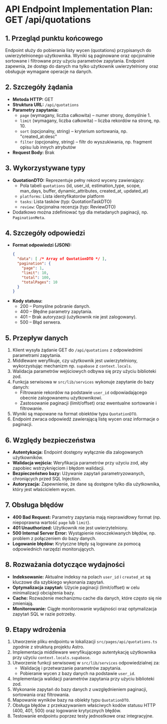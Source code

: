 # API Endpoint Implementation Plan: GET /api/quotations

## 1. Przegląd punktu końcowego
Endpoint służy do pobierania listy wycen (quotations) przypisanych do uwierzytelnionego użytkownika. Wyniki są paginowane oraz opcjonalnie sortowane i filtrowane przy użyciu parametrów zapytania. Endpoint zapewnia, że dostęp do danych ma tylko użytkownik uwierzytelniony oraz obsługuje wymagane operacje na danych.

## 2. Szczegóły żądania
- **Metoda HTTP:** GET
- **Struktura URL:** `/api/quotations`
- **Parametry zapytania:**
  - `page` (wymagany, liczba całkowita) – numer strony, domyślnie 1.
  - `limit` (wymagany, liczba całkowita) – liczba rekordów na stronę, np. 10.
  - `sort` (opcjonalny, string) – kryterium sortowania, np. "created_at:desc"
  - `filter` (opcjonalny, string) – filtr do wyszukiwania, np. fragment opisu lub innych atrybutów
- **Request Body:** Brak

## 3. Wykorzystywane typy
- **QuotationDTO:** Reprezentuje pełny rekord wyceny zawierający:
  - Pola tabeli `quotations` (id, user_id, estimation_type, scope, man_days, buffer, dynamic_attributes, created_at, updated_at)
  - `platforms`: Lista identyfikatorów platform
  - `tasks`: Lista tasków (typ: QuotationTaskDTO)
  - `review`: Opcjonalna recenzja (typ: ReviewDTO)
- Dodatkowo można zdefiniować typ dla metadanych paginacji, np. `PaginationMeta`.

## 4. Szczegóły odpowiedzi
- **Format odpowiedzi (JSON):**
  ```json
  {
    "data": [ /* Array of QuotationDTO */ ],
    "pagination": {
      "page": 1,
      "limit": 10,
      "total": 100,
      "totalPages": 10
    }
  }
  ```
- **Kody statusu:**
  - 200 – Pomyślne pobranie danych.
  - 400 – Błędne parametry zapytania.
  - 401 – Brak autoryzacji (użytkownik nie jest zalogowany).
  - 500 – Błąd serwera.

## 5. Przepływ danych
1. Klient wysyła żądanie GET do `/api/quotations` z odpowiednimi parametrami zapytania.
2. Middleware weryfikuje, czy użytkownik jest uwierzytelniony, wykorzystując mechanizm np. `supabase` z `context.locals`.
3. Walidacja parametrów wejściowych odbywa się przy użyciu biblioteki zod.
4. Funkcja serwisowa w `src/lib/services` wykonuje zapytanie do bazy danych:
   - Filtrowanie rekordów na podstawie `user_id` odpowiadającego obecnie zalogowanemu użytkownikowi.
   - Zastosowanie paginacji (limit/offset) oraz ewentualne sortowanie i filtrowanie.
5. Wyniki są mapowane na format obiektów typu `QuotationDTO`.
6. Endpoint zwraca odpowiedź zawierającą listę wycen oraz informacje o paginacji.

## 6. Względy bezpieczeństwa
- **Autentykacja:** Endpoint dostępny wyłącznie dla zalogowanych użytkowników.
- **Walidacja wejścia:** Weryfikacja parametrów przy użyciu zod, aby zapobiec wstrzyknięciom i błędom walidacji.
- **Bezpieczeństwo bazy:** Używanie zapytań parametryzowanych, chroniących przed SQL Injection.
- **Autoryzacja:** Zapewnienie, że dane są dostępne tylko dla użytkownika, który jest właścicielem wycen.

## 7. Obsługa błędów
- **400 Bad Request:** Parametry zapytania mają nieprawidłowy format (np. niepoprawna wartość `page` lub `limit`).
- **401 Unauthorized:** Użytkownik nie jest uwierzytelniony.
- **500 Internal Server Error:** Wystąpienie nieoczekiwanych błędów, np. problem z połączeniem do bazy danych.
- **Logowanie błędów:** Krytyczne błędy są logowane za pomocą odpowiednich narzędzi monitorujących.

## 8. Rozważania dotyczące wydajności
- **Indeksowanie:** Aktualne indeksy na polach `user_id` i `created_at` są kluczowe dla szybkiego wykonania zapytań.
- **Optymalizacja zapytań:** Użycie paginacji (limit/offset) w celu minimalizacji obciążenia bazy.
- **Cache:** Rozważenie mechanizmu cache dla danych, które często się nie zmieniają.
- **Monitorowanie:** Ciągłe monitorowanie wydajności oraz optymalizacja zapytań SQL w razie potrzeby.

## 9. Etapy wdrożenia
1. Utworzenie pliku endpointu w lokalizacji `src/pages/api/quotations.ts` zgodnie z strukturą projektu Astro.
2. Implementacja middleware weryfikującego autentykację użytkownika przy użyciu `context.locals.supabase`.
3. Utworzenie funkcji serwisowej w `src/lib/services` odpowiedzialnej za:
   - Walidację i przetwarzanie parametrów zapytania.
   - Pobieranie wycen z bazy danych na podstawie `user_id`.
4. Implementacja walidacji parametrów zapytania przy użyciu biblioteki zod.
5. Wykonanie zapytań do bazy danych z uwzględnieniem paginacji, sortowania oraz filtrowania.
6. Mapowanie wyników bazy na obiekty typu `QuotationDTO`.
7. Obsługa błędów z przekazywaniem właściwych kodów statusu HTTP (400, 401, 500) oraz logowanie krytycznych błędów.
8. Testowanie endpointu poprzez testy jednostkowe oraz integracyjne.